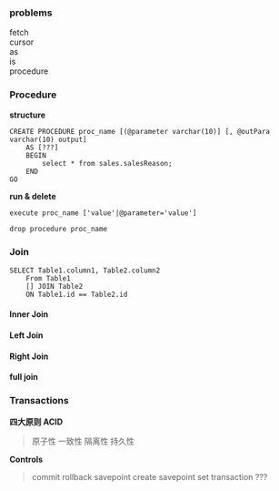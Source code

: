 ### problems

fetch  
cursor  
as  
is  
procedure
  
### Procedure

**structure**
```
CREATE PROCEDURE proc_name [(@parameter varchar(10)] [, @outPara varchar(10) output]
	AS [???]
	BEGIN
		select * from sales.salesReason;
	END
GO
```

**run & delete**
```
execute proc_name ['value'|@parameter='value']

drop procedure proc_name
```

  
### Join
```
SELECT Table1.column1, Table2.column2
	From Table1
	[] JOIN Table2
	ON Table1.id == Table2.id
```
#### Inner Join
#### Left Join
#### Right Join
#### full join

  
### Transactions
**四大原则 ACID**
> 原子性
> 一致性
> 隔离性
> 持久性

**Controls**
> commit
> rollback
> savepoint		create savepoint
> set transaction	???

